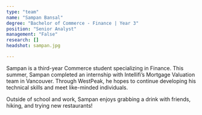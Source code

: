 ```yaml
---
type: "team"
name: "Sampan Bansal"
degree: "Bachelor of Commerce - Finance | Year 3"
position: "Senior Analyst"
management: "False"
research: []
headshot: sampan.jpg

---
```


Sampan is a third-year Commerce student specializing in Finance. This summer, Sampan completed an internship with Intellifi’s Mortgage Valuation team in Vancouver. Through WestPeak, he hopes to continue developing his technical skills and meet like-minded individuals. 

Outside of school and work, Sampan enjoys grabbing a drink with friends, hiking, and trying new restaurants! 